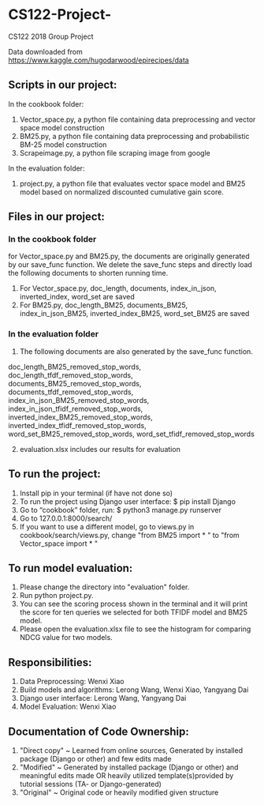 # CS122-Project-
CS122 2018 Group Project

Data downloaded from https://www.kaggle.com/hugodarwood/epirecipes/data

## Scripts in our project:

In the cookbook folder:

1.	Vector_space.py, a python file containing data preprocessing and vector space model construction
2.	BM25.py, a python file containing data preprocessing and probabilistic BM-25 model construction
3.	Scrapeimage.py, a python file scraping image from google

In the evaluation folder:

1. project.py, a python file that evaluates vector space model and BM25 model based on normalized discounted cumulative gain score.

## Files in our project:

### In the cookbook folder

for Vector_space.py and BM25.py, the documents are originally generated by our save_func function. We delete the save_func steps and directly load the following documents to shorten running time.

1.	For Vector_space.py, doc_length, documents, index_in_json, inverted_index, word_set are saved
2.	For BM25.py, doc_length_BM25, documents_BM25, index_in_json_BM25, inverted_index_BM25, word_set_BM25 are saved

### In the evaluation folder

1. The following documents are also generated by the save_func function.

doc_length_BM25_removed_stop_words, doc_length_tfdf_removed_stop_words, documents_BM25_removed_stop_words, 
documents_tfdf_removed_stop_words, index_in_json_BM25_removed_stop_words, index_in_json_tfidf_removed_stop_words,
inverted_index_BM25_removed_stop_words, inverted_index_tfidf_removed_stop_words, word_set_BM25_removed_stop_words,
word_set_tfidf_removed_stop_words

2. evaluation.xlsx includes our results for evaluation



## To run the project:

1.	Install pip in your terminal (if have not done so)
2. To run the project using Django user interface: $ pip install Django
3.	Go to “cookbook” folder, run: $ python3 manage.py runserver
4.	Go to 127.0.0.1:8000/search/
5.  If you want to use a different model, go to views.py in cookbook/search/views.py, change "from BM25 import * " to "from Vector_space import * "


## To run model evaluation:
1.  Please change the directory into "evaluation" folder.
2.  Run python project.py.
3.  You can see the scoring process shown in the terminal and it will print the score for ten queries we selected for both TFIDF model and BM25 model.
4. Please open the evaluation.xlsx file to see the histogram for comparing NDCG value for two models.

## Responsibilities:

1.	Data Preprocessing: Wenxi Xiao 
2.	Build models and algorithms: Lerong Wang, Wenxi Xiao, Yangyang Dai
3.	Django user interface: Lerong Wang, Yangyang Dai
4.  Model Evaluation: Wenxi Xiao

## Documentation of Code Ownership:

1. "Direct copy"  ~ Learned from online sources, Generated by installed package (Django or other) and few edits made               
2. "Modified"     ~ Generated by installed package (Django or other) and meaningful edits made  OR  heavily utilized template(s)provided by tutorial sessions (TA- or Django-generated)                                     
3. "Original"     ~ Original code or heavily modified given structure       
